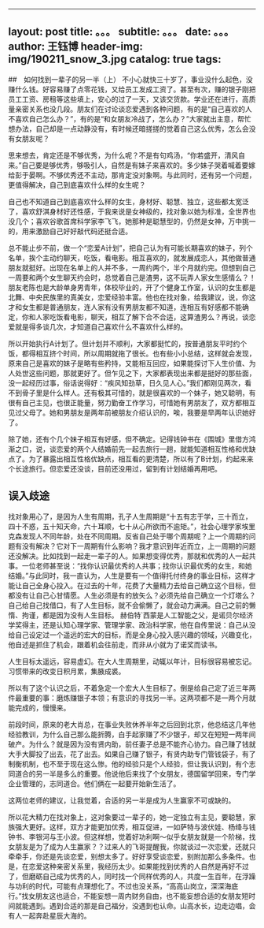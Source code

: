  --- 
 layout:     post 
 title:      。。。 
 subtitle:   。。。
 date:       。。。
 author:     王钰博 
 header-img: img/190211_snow_3.jpg 
 catalog: true 
 tags: 
 --- 
##　如何找到一辈子的另一半（上）
不小心就快三十岁了，事业没什么起色，没赚什么钱。好容易赚了点零花钱，又给员工发成工资了。甚至有次，赚的银子刚把员工工资、房租等这些填上，安心的过了一天，又该交货款。学业还在进行，高质量亲密关系也没几段。朋友们在讨论谈恋爱遇到各种问题，有的是“自己喜欢的人不喜欢自己怎么办？”，有的是“和女朋友冷战了，怎么办？”大家就出主意，帮忙想办法，自己却是一点动静没有，有时候还暗搓搓的觉着自己这么优秀，怎么会没有女朋友呢？

思来想去，肯定还是不够优秀，为什么呢？不是有句鸡汤，“你若盛开，清风自来。”自己要是够优秀，够吸引人，自然是有妹子来喜欢的。多少妹子哭着喊着要嫁给彭于晏啊。不够优秀还不主动，那肯定没对象啊。与此同时，还有另一个问题，更值得解决，自己到底喜欢什么样的女生呢？

自己也不知道自己到底喜欢什么样的女生，身材好、聪慧、独立，这些都太宽泛了，喜欢舒淇身材好还性感，于我来说是女神级的，找对象以她为标准，全世界也没几个；喜欢谷歌首席科学家李飞飞，她那种是聪慧型的，仍然是女神，万中挑一的，用来激励自己好好敲代码还挺合适。

总不能止步不前，做一个“恋爱A计划”，把自己认为有可能长期喜欢的妹子，列个名单，挨个主动约聊天，吃饭，看电影。相互喜欢的，就发展成恋人，其他做普通朋友就挺好。出现在名单上的人并不多，一周约两个，半个月就约完。但想到自己一周要和两个女生聊天约会时，总觉着自己是渣男，这不玩弄人家女生感情么？！朋友老陈也是大龄单身男青年，体校毕业的，开了个健身工作室，认识的女生都是北舞、中央民族里的真美女，恋爱经验丰富。他也在找对象，给我建议，说，你这才和女生都是普通朋友，连人家有没有男朋友都不知道，连相互有好感都不能确定，你和人家吃饭看电影，聊天，相互了解下合不合适，这算渣男么？再说，谈恋爱就是得多谈几次，才知道自己喜欢什么不喜欢什么样的。

所以开始执行A计划了。但计划并不顺利，大家都挺忙的，按普通朋友平时约个饭，都得相互挤个时间，所以周期就拖了很长。也有些小小总结，这样就会发现，原来自己是喜欢的妹子是略有些矜持，又能相互回应，如果能探讨下人生价值、为人处世这些问题，那就更好了。但乍见之下，大家都表现出来都是挺好的那些面，没一起经历过事，俗话说得好：“疾风知劲草，日久见人心。”我们都刚见两次，看不到骨子里是什么样人。还有极其可惜的，就是很喜欢的一个妹子，她又聪明，有很有自己主见，也很正能量，努力勤奋工作学习，可惜她有男朋友了，双方都相互见过父母了。她和男朋友是两年前被朋友介绍认识的，唉，我要是早两年认识她好了。

除了她，还有个几个妹子相互有好感，但不确定。记得钱钟书在《围城》里借方鸿渐之口，说，谈恋爱的两个人结婚前先一起去旅行一趟，就能知道相互性格和优缺点了。为了暴露出相互性格优缺点，相互看的更清楚，所以有了B计划，约起来来个长途旅行。但恋爱还没谈，目前还没用过，留到有计划结婚再用吧。

## 误入歧途
找对象用心了，是因为人生有周期，孔子人生周期是“十五有志于学，三十而立，四十不惑，五十知天命，六十耳顺，七十从心所欲而不逾矩。”，社会心理学家埃里克森发现人不同年龄，处在不同周期。反省自己处于哪个周期呢？上一个周期的问题有没有解决？它对下一周期有什么影响？我才意识到年近而立，上一周期的问题还没解决。比如找到一起走一辈子的人。如果想变得优秀，那就和优秀的人一起共事。一位老师甚至说：“找你认识最优秀的人共事；找你认识最优秀的女生，和她结婚。”与此同时，我一直认为，人生是要有一个值得托付终身的事业目标，这样才能让自己全身心投入。在过去的十年，花费了大量精力去给自己确立这个目标，但都没有让自己心甘情愿。人生必须是有的放矢么？必须先给自己确立一个灯塔么？自己给自己找借口，有了人生目标，就不会偷懒了，就会动力满满。自己之前的懒惰、拘谨，都是因为没有人生目标。
赫伯特`西蒙是人工智能之父，是诺贝尔经济学奖得主，还是认知心理学家、管理学家、政治科学家，他在自传里说：自己从没给自己设定过一个遥远的宏大的目标，而是全身心投入感兴趣的领域，兴趣变化，他自述是抓住了机会，跟着机会往前走，而非从小就为了诺奖而读书。

人生目标太遥远，容易虚幻。在大人生周期里，动辄以年计，目标很容易被忘记。习惯带来的改变日积月累，集腋成裘。

所以有了这个认识之后，不着急定一个宏大人生目标了。倒是给自己定了近三年两件最重要的事：磨炼赚银子本领；有意识的寻找另一半。这两项都不是一两个月就能完成的，慢慢来。

前段时间，原来的老大肖总，在事业失败休养半年之后回到北京，他总结这几年他经验教训，为什么自己那么能折腾，白手起家赚了不少银子，却又在短短一两年间破产。为什么？就是因为没有贤内助，前任妻子总是不能齐心协力。自己赚了钱就大手大脚投了出去，花了出去。如果自己赚了银子，有贤内助专门管钱袋子，有了制衡机制，也不至于现在这么惨。他的经验只是个人经验，但让我认识到，有个志同道合的另一半是多么的重要。他说他后来找了个女朋友，德国留学回来，专门学企业管理的，志同道合。他们俩在一起要开始新生活了。

这两位老师的建议，让我觉着，合适的另一半是成为人生赢家不可或缺的。

所以花大精力在找对象上，这对象要过一辈子的，她一定独立有主见，要聪慧，家族强大更好。这样，双方才能更加优秀，相互促进，一如萨特与波伏娃、杨绛与钱钟书、李银河与王小波。但这样想，觉着好功利啊～似乎女朋友就是一个阶梯，找女朋友是为了成为人生赢家？？过来人的飞哥提醒我，你就谈过一次恋爱，还就只牵牵手，你还是先谈恋爱，别想太多了。好好享受谈恋爱，别附加那么多条件。也是，在恋爱这种亲密关系里，我经历太少。如果能找到优秀的人自然是再好不过了，但磨砺自己成为优秀的人，同时找一个同样优秀的人，共度一生百年，在浮躁与功利的时代，可能有点理想化了。不过也没关系，“高高山岗立，深深海底行。”找女朋友这也适合，不能妄想一周内财务自由，也不能妄想合适的女朋友短时间就能遇到。遇到合适的那是自己福分，没遇到也认命。山高水长，边走边唱，会有人一起奔赴星辰大海的。





